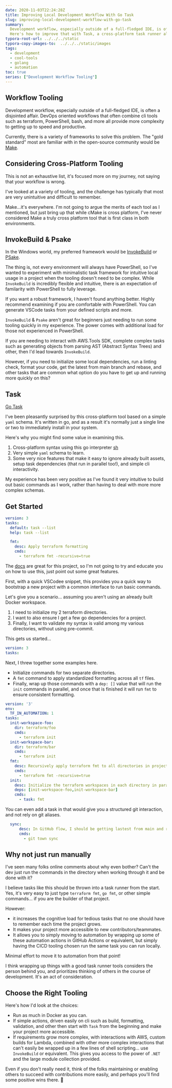 ```yaml
---
date: 2020-11-03T22:24:28Z
title: Improving Local Development Workflow With Go Task
slug: improving-local-development-workflow-with-go-task
summary:
  Development workflow, especially outside of a full-fledged IDE, is often a disjointed affair.
  Here's how to improve that with Task, a cross-platform task runner alternative to Make.
typora-root-url: ../../../static
typora-copy-images-to:  ../../../static/images
tags:
  - development
  - cool-tools
  - golang
  - automation
toc: true
series: ["Development Workflow Tooling"]
---
```


## Workflow Tooling

Development workflow, especially outside of a full-fledged IDE, is often a disjointed affair.
DevOps oriented workflows that often combine cli tools such as terraform, PowerShell, bash, and more all provide more complexity to getting up to speed and productive.

Currently, there is a variety of frameworks to solve this problem.
The "gold standard" most are familiar with in the open-source community would be [Make](https://www.gnu.org/software/make/manual/make.html).

## Considering Cross-Platform Tooling

This is not an exhaustive list, it's focused more on my journey, not saying that your workflow is wrong.

I've looked at a variety of tooling, and the challenge has typically that most are very unintuitive and difficult to remember.

Make...it's everywhere. I'm not going to argue the merits of each tool as I mentioned, but just bring up that while cMake is cross platform, I've never considered Make a truly cross platform tool that is first class in both environments.

## InvokeBuild & Psake

In the Windows world, my preferred framework would be [InvokeBuild](https://github.com/nightroman/Invoke-Build) or [PSake](https://github.com/psake/psake).

The thing is, not every environment will always have PowerShell, so I've wanted to experiment with minimalistic task framework for intuitive local usage in a project when the tooling doesn't need to be complex.
While `InvokeBuild` is incredibly flexible and intuitive, there is an expectation of familarity with PowerShell to fully leverage.

If you want a robust framework, I haven't found anything better.
Highly recommend examining if you are comfortable with PowerShell.
You can generate VSCode tasks from your defined scripts and more.

`InvokeBuild` & `Psake` aren't great for beginners just needing to run some tooling quickly in my experience.
The power comes with additional load for those not experienced in PowerShell.

If you are needing to interact with AWS.Tools SDK, complete complex tasks such as generating objects from parsing AST (Abstract Syntax Trees) and other, then I'd lead towards `InvokeBuild`.

However, if you need to initialize some local dependencies, run a linting check, format your code, get the latest from main branch and rebase, and other tasks that are common what option do you have to get up and running more quickly on this?

## Task

[Go Task](https://taskfile.dev/#/)

I've been pleasantly surprised by this cross-platform tool based on a simple `yaml` schema.
It's written in go, and as a result it's normally just a single line or two to immediately install in your system.

Here's why you might find some value in examining this.

1. Cross-platform syntax using this go interpreter [sh](https://github.com/mvdan/sh)
1. Very simple `yaml` schema to learn.
1. Some very nice features that make it easy to ignore already built assets, setup task dependencies (that run in parallel too!), and simple cli interactivity.

My experience has been very positive as I've found it very intuitive to build out basic commands as I work, rather than having to deal with more more complex schemas.

## Get Started

```yaml
version: 3
tasks:
  default: task --list
  help: task --list

  fmt:
    desc: Apply terraform formatting
    cmds:
      - terraform fmt -recursive=true
```

The [docs](https://taskfile.dev/#/usage) are great for this project, so I'm not going to try and educate you on how to use this, just point out some great features.

First, with a quick VSCodee snippet, this provides you a quick way to bootstrap a new project with a common interface to run basic commands.

Let's give you a scenario... assuming you aren't using an already built Docker workspace.

1. I need to initialize my 2 terraform directories.
1. I want to also ensure I get a few go dependencies for a project.
1. Finally, I want to validate my syntax is valid among my various directories, without using pre-commit.

This gets us started...

```yaml
version: 3
tasks:
```

Next, I threw together some examples here.

- Initialize commands for two separate directories.
- A `fmt` command to apply standardized formatting across all `tf` files.
- Finally, wrap up those commands with a `dep: []` value that will run the `init` commands in parallel, and once that is finished it will run `fmt` to ensure consistent formatting.

```yaml
version: '3'
env:
  TF_IN_AUTOMATION: 1
tasks:
  init-workspace-foo:
    dir: terraform/foo
    cmds:
      - terraform init
  init-workspace-bar:
    dir: terraform/bar
    cmds:
      - terraform init
  fmt:
    desc: Recursively apply terraform fmt to all directories in project.
    cmds:
      - terraform fmt -recursive=true
  init:
    desc: Initialize the terraform workspaces in each directory in parallel.
    deps: [init-workspace-foo,init-workspace-bar]
    cmds:
      - task: fmt
```

You can even add a task in that would give you a structured git interaction, and not rely on git aliases.

```yaml
  sync:
      desc: In GitHub flow, I should be getting lastest from main and rebasing on it so I don't fall behind
      cmds:
        - git town sync
```

## Why not just run manually

I've seen many folks online comments about why even bother?
Can't the dev just run the commands in the directory when working through it and be done with it?

I believe tasks like this should be thrown into a task runner from the start.
Yes, it's very easy to just type `terraform fmt`, `go fmt`, or other simple commands... if you are the builder of that project.

However:

- it increases the cognitive load for tedious tasks that no one should have to remember each time the project grows.
- It makes your project more accessible to new contributors/teammates.
- It allows you to simply moving to automation by wrapping up some of these automation actions in GitHub Actions or equivalent, but simply having the CICD tooling chosen run the same task you can run locally.

Minimal effort to move it to automation from that point!

I think wrapping up things with a good task runner tools considers the person behind you, and prioritizes thinking of others in the course of development.
It's an act of consideration.

## Choose the Right Tooling

Here's how I'd look at the choices:

- Run as much in Docker as you can.
- If simple actions, driven easily on cli such as build, formatting, validation, and other then start with `Task` from the beginning and make your project more accessible.
- If requirements grow more complex, with interactions with AWS, custom builds for Lambda, combined with other more complex interactions that can't easily be wrapped up in a few lines of shell scripting... use `InvokeBuild` or equivalent. This gives you access to the power of `.NET` and the large module collection provided.

Even if you don't really need it, think of the folks maintaining or enabling others to succeed with contributions more easily, and perhaps you'll find some positive wins there. 🎉
